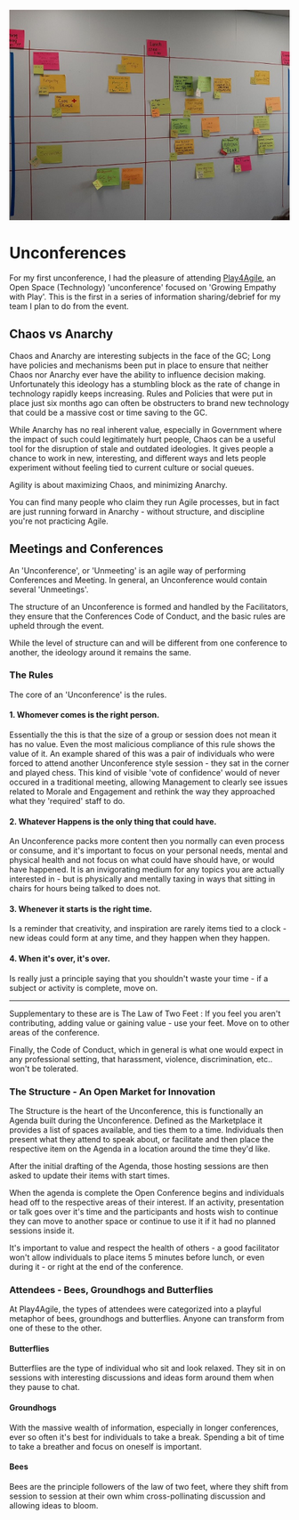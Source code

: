 ![Play4Agile Agenda](play4agile-unconference.jpg "Play4Agile Agenda")

# Unconferences

For my first unconference, I had the pleasure of attending [Play4Agile](https://play4agilenorthamerica.com), an Open Space (Technology) 'unconference' focused on 'Growing Empathy with Play'. This is the first in a series of information sharing/debrief for my team I plan to do from the event.

## Chaos vs Anarchy

Chaos and Anarchy are interesting subjects in the face of the GC; Long have policies and mechanisms been put in place to ensure that neither Chaos nor Anarchy ever have the ability to influence decision making. Unfortunately this ideology has a stumbling block as the rate of change in technology rapidly keeps increasing. Rules and Policies that were put in place just six months ago can often be obstructers to brand new technology that could be a massive cost or time saving to the GC.

While Anarchy has no real inherent value, especially in Government where the impact of such could legitimately hurt people, Chaos can be a useful tool for the disruption of stale and outdated ideologies. It gives people a chance to work in new, interesting, and different ways and lets people experiment without feeling tied to current culture or social queues.

Agility is about maximizing Chaos, and minimizing Anarchy.

You can find many people who claim they run Agile processes, but in fact are just running forward in Anarchy - without structure, and discipline you're not practicing Agile.

## Meetings and Conferences

An 'Unconference', or 'Unmeeting' is an agile way of performing Conferences and Meeting. In general, an Unconference would contain several 'Unmeetings'.

The structure of an Unconference is formed and handled by the Facilitators, they ensure that the Conferences Code of Conduct, and the basic rules are upheld through the event.

While the level of structure can and will be different from one conference to another, the ideology around it remains the same.

### The Rules

The core of an 'Unconference' is the rules. 

#### 1. Whomever comes is the right person.

Essentially the this is that the size of a group or session does not mean it has no value. Even the most malicious compliance of this rule shows the value of it. An example shared of this was a pair of individuals who were forced to attend another Unconference style session - they sat in the corner and played chess. This kind of visible 'vote of confidence' would of never occured in a traditional meeting, allowing Management to clearly see issues related to Morale and Engagement and rethink the way they approached what they 'required' staff to do.

#### 2. Whatever Happens is the only thing that could have.

An Unconference packs more content then you normally can even process or consume, and it's important to focus on your personal needs, mental and physical health and not focus on what could have should have, or would have happened. It is an invigorating medium for any topics you are actually interested in - but is physically and mentally taxing in ways that sitting in chairs for hours being talked to does not.

#### 3. Whenever it starts is the right time.

Is a reminder that creativity, and inspiration are rarely items tied to a clock - new ideas could form at any time, and they happen when they happen.

#### 4. When it's over, it's over.

Is really just a principle saying that you shouldn't waste your time - if a subject or activity is complete, move on.

---

Supplementary to these are is The Law of Two Feet : If you feel you aren't contributing, adding value or gaining value - use your feet. Move on to other areas of the conference.

Finally, the Code of Conduct, which in general is what one would expect in any professional setting, that harassment, violence, discrimination, etc.. won't be tolerated.

### The Structure - An Open Market for Innovation

The Structure is the heart of the Unconference, this is functionally an Agenda built during the Unconference. Defined as the Marketplace it provides a list of spaces available, and ties them to a time. Individuals then present what they attend to speak about, or facilitate and then place the respective item on the Agenda in a location around the time they'd like.

After the initial drafting of the Agenda, those hosting sessions are then asked to update their items with start times. 

When the agenda is complete the Open Conference begins and individuals head off to the respective areas of their interest. If an activity, presentation or talk goes over it's time and the participants and hosts wish to continue they can move to another space or continue to use it if it had no planned sessions inside it.

It's important to value and respect the health of others - a good facilitator won't allow individuals to place items 5 minutes before lunch, or even during it - or right at the end of the conference.

### Attendees - Bees, Groundhogs and Butterflies

At Play4Agile, the types of attendees were categorized into a playful metaphor of bees, groundhogs and butterflies. Anyone can transform from one of these to the other.

#### Butterflies

Butterflies are the type of individual who sit and look relaxed. They sit in on sessions with interesting discussions and ideas form around them when they pause to chat.

#### Groundhogs

With the massive wealth of information, especially in longer conferences, ever so often it's best for individuals to take a break. Spending a bit of time to take a breather and focus on oneself is important.

#### Bees

Bees are the principle followers of the law of two feet, where they shift from session to session at their own whim cross-pollinating  discussion and allowing ideas to bloom.